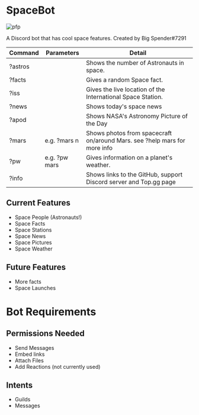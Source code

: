 # SpaceBot

![pfp](https://raw.githubusercontent.com/quackersian/space-bot/main/pfp.png)

A Discord bot that has cool space features.
Created by Big Spender#7291


| Command | Parameters | Detail |
|-|-|-|
| ?astros | | Shows the number of Astronauts in space. |
| ?facts |  | Gives a random Space fact. |
| ?iss |  | Gives the live location of the International Space Station. |
| ?news | | Shows today's space news |
| ?apod | | Shows NASA's Astronomy Picture of the Day |
|?mars | <camera> e.g. ?mars n | Shows photos from spacecraft on/around Mars. see ?help mars for more info |
| ?pw | <planet> e.g. ?pw mars | Gives information on a planet's weather. |
| ?info | | Shows links to the GitHub, support Discord server and Top.gg page |


## Current Features
- Space People (Astronauts!)
- Space Facts
- Space Stations
- Space News
- Space Pictures
- Space Weather 

## Future Features
- More facts
- Space Launches

 
# Bot Requirements
## Permissions Needed
* Send Messages
* Embed links
* Attach Files
* Add Reactions (not currently used)

## Intents
* Guilds
* Messages
